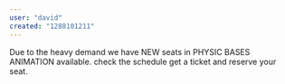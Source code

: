 ```yaml
---
user: "david"
created: "1288101211"
---
```


Due to the heavy demand we have NEW seats in PHYSIC BASES ANIMATION available. check the schedule get a ticket and reserve your seat. [](http://node10.vvvv.org/schedule)
